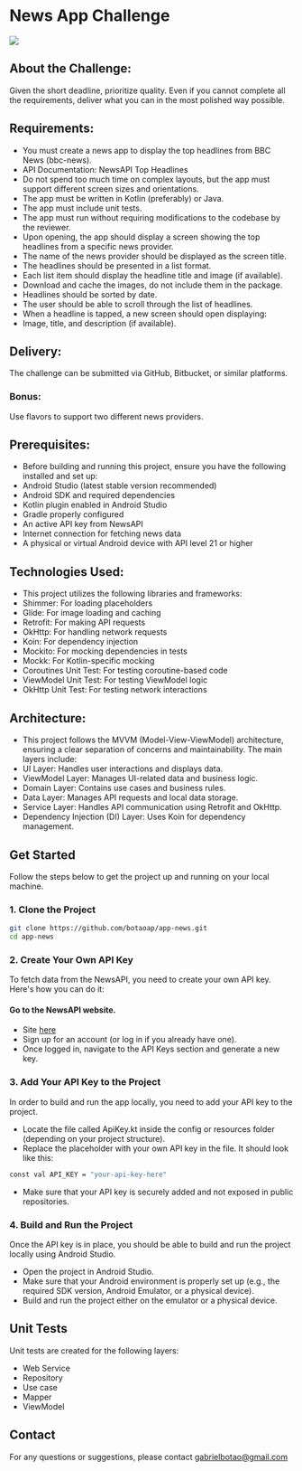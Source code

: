 # News App Challenge
<div>
  <a href="https://github.com/botaoap/app-news">
  <img src="https://img.shields.io/github/repo-size/botaoap/app-news">
  </a>
</div>

## About the Challenge:
Given the short deadline, prioritize quality. Even if you cannot complete all the requirements, deliver what you can in the most polished way possible.

## Requirements:
- You must create a news app to display the top headlines from BBC News (bbc-news).
- API Documentation: NewsAPI Top Headlines
- Do not spend too much time on complex layouts, but the app must support different screen sizes and orientations.
- The app must be written in Kotlin (preferably) or Java.
- The app must include unit tests.
- The app must run without requiring modifications to the codebase by the reviewer.
- Upon opening, the app should display a screen showing the top headlines from a specific news provider.
- The name of the news provider should be displayed as the screen title.
- The headlines should be presented in a list format.
- Each list item should display the headline title and image (if available).
- Download and cache the images, do not include them in the package.
- Headlines should be sorted by date.
- The user should be able to scroll through the list of headlines.
- When a headline is tapped, a new screen should open displaying:
- Image, title, and description (if available).

## Delivery:
The challenge can be submitted via GitHub, Bitbucket, or similar platforms.

### Bonus:
Use flavors to support two different news providers.

## Prerequisites:
- Before building and running this project, ensure you have the following installed and set up:
- Android Studio (latest stable version recommended)
- Android SDK and required dependencies
- Kotlin plugin enabled in Android Studio
- Gradle properly configured
- An active API key from NewsAPI
- Internet connection for fetching news data
- A physical or virtual Android device with API level 21 or higher

## Technologies Used:
- This project utilizes the following libraries and frameworks:
- Shimmer: For loading placeholders
- Glide: For image loading and caching
- Retrofit: For making API requests
- OkHttp: For handling network requests
- Koin: For dependency injection
- Mockito: For mocking dependencies in tests
- Mockk: For Kotlin-specific mocking
- Coroutines Unit Test: For testing coroutine-based code
- ViewModel Unit Test: For testing ViewModel logic
- OkHttp Unit Test: For testing network interactions

## Architecture:
- This project follows the MVVM (Model-View-ViewModel) architecture, ensuring a clear separation of concerns and maintainability. The main layers include:
- UI Layer: Handles user interactions and displays data.
- ViewModel Layer: Manages UI-related data and business logic.
- Domain Layer: Contains use cases and business rules.
- Data Layer: Manages API requests and local data storage.
- Service Layer: Handles API communication using Retrofit and OkHttp.
- Dependency Injection (DI) Layer: Uses Koin for dependency management.

## Get Started
Follow the steps below to get the project up and running on your local machine.

### 1. Clone the Project
```sh
git clone https://github.com/botaoap/app-news.git
cd app-news
```

### 2. Create Your Own API Key
To fetch data from the NewsAPI, you need to create your own API key. Here's how you can do it:

#### Go to the NewsAPI website.
- Site [here](https://newsapi.org)
- Sign up for an account (or log in if you already have one).
- Once logged in, navigate to the API Keys section and generate a new key.

### 3. Add Your API Key to the Project
In order to build and run the app locally, you need to add your API key to the project.

- Locate the file called ApiKey.kt inside the config or resources folder (depending on your project structure).
- Replace the placeholder with your own API key in the file. It should look like this:

```sh
const val API_KEY = "your-api-key-here"
```

- Make sure that your API key is securely added and not exposed in public repositories.

### 4. Build and Run the Project
Once the API key is in place, you should be able to build and run the project locally using Android Studio.

- Open the project in Android Studio.
- Make sure that your Android environment is properly set up (e.g., the required SDK version, Android Emulator, or a physical device).
- Build and run the project either on the emulator or a physical device.

## Unit Tests
Unit tests are created for the following layers:
- Web Service
- Repository
- Use case
- Mapper
- ViewModel

## Contact
For any questions or suggestions, please contact gabrielbotao@gmail.com
